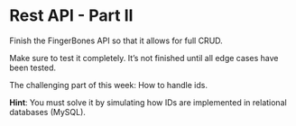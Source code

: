 # Rest API - Part II

Finish the FingerBones API so that it allows for full CRUD. 

Make sure to test it completely. It’s not finished until all edge cases have been tested. 

The challenging part of this week: How to handle ids. 

**Hint**: You must solve it by simulating how IDs are implemented in relational databases (MySQL). 
 
